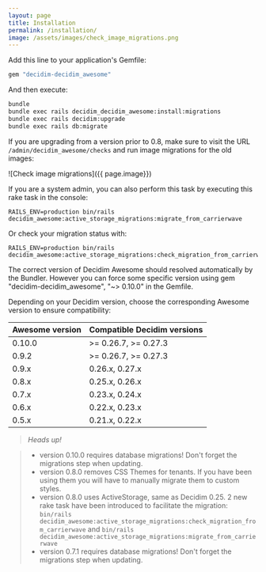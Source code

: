 ```yaml
---
layout: page
title: Installation
permalink: /installation/
image: /assets/images/check_image_migrations.png
---
```

Add this line to your application's Gemfile:

```ruby
gem "decidim-decidim_awesome"
```
And then execute:

```bash
bundle
bundle exec rails decidim_decidim_awesome:install:migrations
bundle exec rails decidim:upgrade
bundle exec rails db:migrate
```
If you are upgrading from a version prior to 0.8, make sure to visit the URL `/admin/decidim_awesome/checks` and run image migrations for the old images:

![Check image migrations]({{ page.image}})


If you are a system admin, you can also perform this task by executing this rake task in the console:

```
RAILS_ENV=production bin/rails decidim_awesome:active_storage_migrations:migrate_from_carrierwave
```
Or check your migration status with:

```
RAILS_ENV=production bin/rails decidim_awesome:active_storage_migrations:check_migration_from_carrierwave
```

The correct version of Decidim Awesome should resolved automatically by the Bundler. However you can force some specific version using gem "decidim-decidim_awesome", "~> 0.10.0" in the Gemfile.

Depending on your Decidim version, choose the corresponding Awesome version to ensure compatibility:

| Awesome version |	Compatible Decidim versions |
| --------------- | --------------------------- |
| 0.10.0	      | >= 0.26.7, >= 0.27.3        |
| 0.9.2	          | >= 0.26.7, >= 0.27.3        |
| 0.9.x	          | 0.26.x, 0.27.x              |
| 0.8.x	          | 0.25.x, 0.26.x              |
| 0.7.x           |	0.23.x, 0.24.x              |
| 0.6.x           |	0.22.x, 0.23.x              |
| 0.5.x           |	0.21.x, 0.22.x              |

> *Heads up!*

> * version 0.10.0 requires database migrations! Don't forget the migrations step when updating.
> * version 0.8.0 removes CSS Themes for tenants. If you have been using them you will have to manually migrate them to custom styles.
> * version 0.8.0 uses ActiveStorage, same as Decidim 0.25. 2 new rake task have been introduced to facilitate the migration: `bin/rails decidim_awesome:active_storage_migrations:check_migration_from_carrierwave` and `bin/rails decidim_awesome:active_storage_migrations:migrate_from_carrierwave`
> * version 0.7.1 requires database migrations! Don't forget the migrations step when updating.
